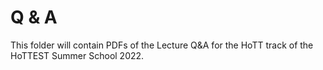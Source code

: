 # Q & A

This folder will contain PDFs of the Lecture Q&A
for the HoTT track of the HoTTEST Summer School
2022.
